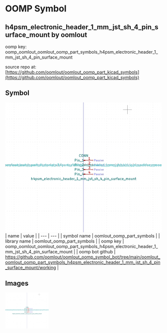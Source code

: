 # OOMP Symbol  
## h4psm_electronic_header_1_mm_jst_sh_4_pin_surface_mount  by oomlout  
  
oomp key: oomp_oomlout_oomlout_oomp_part_symbols_h4psm_electronic_header_1_mm_jst_sh_4_pin_surface_mount  
  
source repo at: [https://github.com/oomlout/oomlout_oomp_part_kicad_symbols](https://github.com/oomlout/oomlout_oomp_part_kicad_symbols)  
## Symbol  
  
[![working.png](working_600.png)](working.png)  
| name | value | 
| --- | --- | 
| symbol name | oomlout_oomp_part_symbols | 
| library name | oomlout_oomp_part_symbols | 
| oomp key | oomp_oomlout_oomlout_oomp_part_symbols_h4psm_electronic_header_1_mm_jst_sh_4_pin_surface_mount | 
| oomp bot github | https://github.com/oomlout/oomlout_oomp_symbol_bot/tree/main/oomlout_oomlout_oomp_part_symbols_h4psm_electronic_header_1_mm_jst_sh_4_pin_surface_mount/working | 
## Images  
  
[![working.png](working_140.png)](working.png)  
